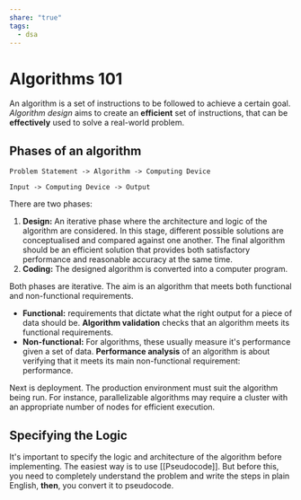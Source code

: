 ```yaml
---
share: "true"
tags:
  - dsa
---
```

# Algorithms 101
An algorithm is a set of instructions to be followed to achieve a certain goal. *Algorithm design* aims to create an **efficient** set of instructions, that can be **effectively** used to solve a real-world problem.

## Phases of an algorithm

```
Problem Statement -> Algorithm -> Computing Device

Input -> Computing Device -> Output
```
There are two phases:
1. **Design:** An iterative phase where the architecture and logic of the algorithm are considered. In this stage, different possible solutions are conceptualised and compared against one another. The final algorithm should be an efficient solution that provides both satisfactory performance and reasonable accuracy at the same time.
2. **Coding:** The designed algorithm is converted into a computer program.

Both phases are iterative. The aim is an algorithm that meets both functional and non-functional requirements.
- **Functional:** requirements that dictate what the right output for a piece of data should be. **Algorithm validation** checks that an algorithm meets its functional requirements.
- **Non-functional:** For algorithms, these usually measure it's performance given a set of data. **Performance analysis** of an algorithm is about verifying that it meets its main non-functional requirement: performance.

Next is deployment. The production environment must suit the algorithm being run. For instance, parallelizable algorithms may require a cluster with an appropriate number of nodes for efficient execution.

## Specifying the Logic 
It's important to specify the logic and architecture of the algorithm before implementing. The easiest way is to use [[Pseudocode]]. But before this, you need to completely understand the problem and write the steps in plain English, **then**, you convert it to pseudocode. 